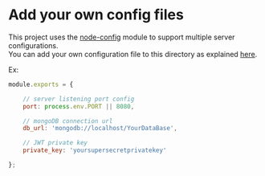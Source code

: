# Add your own config files

This project uses the [node-config](https://github.com/lorenwest/node-config) module to support multiple server configurations.  
You can add your own configuration file to this directory as explained [here](https://github.com/lorenwest/node-config/wiki/Configuration-Files).  

Ex:

```js
module.exports = {

	// server listening port config
	port: process.env.PORT || 8080,

	// mongoDB connection url
	db_url: 'mongodb://localhost/YourDataBase',

	// JWT private key
	private_key: 'yoursupersecretprivatekey'

};
```
